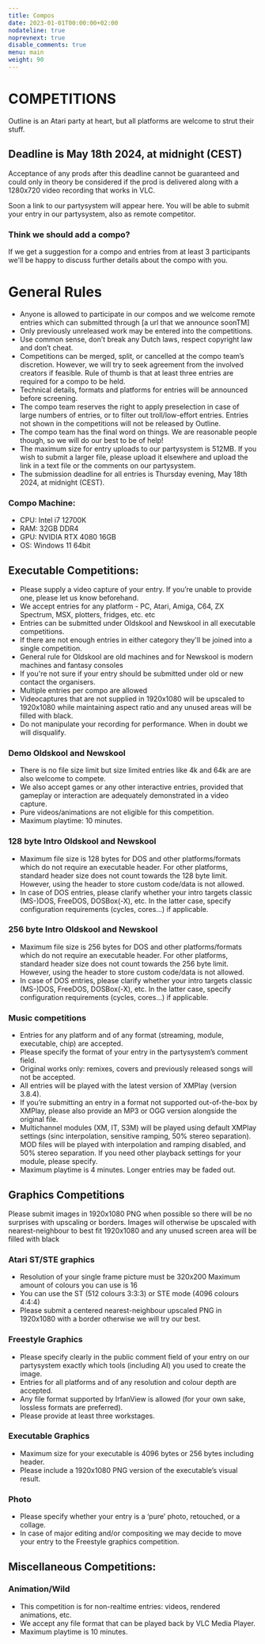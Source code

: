 ```yaml
---
title: Compos
date: 2023-01-01T00:00:00+02:00
nodateline: true
noprevnext: true
disable_comments: true
menu: main
weight: 90
---
```

# COMPETITIONS
Outline is an Atari party at heart, but all platforms are welcome to strut their stuff.

## Deadline is May 18th 2024, at midnight (CEST)

Acceptance of any prods after this deadline cannot be guaranteed and could only in theory be considered if the prod is delivered along with a 1280x720 video recording that works in VLC.

Soon a link to our partysystem will appear here. You will be able to submit your entry in our partysystem, also as remote competitor.

### Think we should add a compo?

If we get a suggestion for a compo and entries from at least 3 participants we'll be happy to discuss further details about the compo with you.

# General Rules

* Anyone is allowed to participate in our compos and we welcome remote entries which can submitted through [a url that we announce  soonTM]
* Only previously unreleased work may be entered into the competitions.
* Use common sense, don’t break any Dutch laws, respect copyright law and don’t cheat.
* Competitions can be merged, split, or cancelled at the compo team’s discretion. However, we will try to seek agreement from the involved creators if feasible. Rule of thumb is that at least three entries are required for a compo to be held.
* Technical details, formats and platforms for entries will be announced before screening.
* The compo team reserves the right to apply preselection in case of large numbers of entries, or to filter out troll/low-effort entries. Entries not shown in the competitions will not be released by Outline.
* The compo team has the final word on things. We are reasonable people though, so we will do our best to be of help!
* The maximum size for entry uploads to our partysystem is 512MB. If you wish to submit a larger file, please upload it elsewhere and upload the link in a text file or the comments on our partysystem.
* The submission deadline for all entries is Thursday evening, May 18th 2024, at midnight (CEST).

### Compo Machine:

* CPU: Intel i7 12700K
* RAM: 32GB DDR4
* GPU: NVIDIA RTX 4080 16GB 
* OS: Windows 11 64bit

## Executable Competitions:

* Please supply a video capture of your entry. If you’re unable to provide one, please let us know beforehand.
* We accept entries for any platform - PC, Atari, Amiga, C64, ZX Spectrum, MSX, plotters, fridges, etc. etc
* Entries can be submitted under Oldskool and Newskool in all executable competitions. 
* If there are not enough entries in either category they'll be joined into a single competition.
* General rule for Oldskool are old machines and for Newskool is modern machines and fantasy consoles
* If you're not sure if your entry should be submitted under old or new contact the organisers.
* Multiple entries per compo are allowed
* Videocaptures that are not supplied in 1920x1080 will be upscaled to 1920x1080 while maintaining aspect ratio and any unused areas will be filled with black.
* Do not manipulate your recording for performance. When in doubt we will disqualify.

### Demo Oldskool and Newskool

* There is no file size limit but size limited entries like 4k and 64k are are also welcome to compete.
* We also accept games or any other interactive entries, provided that gameplay or interaction are adequately demonstrated in a video capture.
* Pure videos/animations are not eligible for this competition.
* Maximum playtime: 10 minutes.

### 128 byte Intro Oldskool and Newskool

* Maximum file size is 128 bytes for DOS and other platforms/formats which do not require an executable header. For other platforms, standard header size does not count towards the 128 byte limit. However, using the header to store custom code/data is not allowed.
* In case of DOS entries, please clarify whether your intro targets classic (MS-)DOS, FreeDOS, DOSBox(-X), etc. In the latter case, specify configuration requirements (cycles, cores…) if applicable.

### 256 byte Intro Oldskool and Newskool

* Maximum file size is 256 bytes for DOS and other platforms/formats which do not require an executable header. For other platforms, standard header size does not count towards the 256 byte limit. However, using the header to store custom code/data is not allowed.
* In case of DOS entries, please clarify whether your intro targets classic (MS-)DOS, FreeDOS, DOSBox(-X), etc. In the latter case, specify configuration requirements (cycles, cores…) if applicable.

### Music competitions

* Entries for any platform and of any format (streaming, module, executable, chip) are accepted.
* Please specify the format of your entry in the partysystem’s comment field.
* Original works only: remixes, covers and previously released songs will not be accepted.
* All entries will be played with the latest version of XMPlay (version 3.8.4).
* If you’re submitting an entry in a format not supported out-of-the-box by XMPlay, please also provide an MP3 or OGG version alongside the original file.
* Multichannel modules (XM, IT, S3M) will be played using default XMPlay settings (sinc interpolation, sensitive ramping, 50% stereo separation). MOD files will be played with interpolation and ramping disabled, and 50% stereo separation. If you need other playback settings for your module, please specify.
* Maximum playtime is 4 minutes. Longer entries may be faded out.

## Graphics Competitions

Please submit images in 1920x1080 PNG when possible so there will be no surprises with upscaling or borders.
Images will otherwise be upscaled with nearest-neighbour to best fit 1920x1080 and any unused screen area will be filled with black

### Atari ST/STE graphics

* Resolution of your single frame picture must be 320x200
Maximum amount of colours you can use is 16
* You can use the ST (512 colours 3:3:3) or STE mode (4096 colours 4:4:4)
* Please submit a centered nearest-neighbour upscaled PNG in 1920x1080 with a border otherwise we will try our best.

### Freestyle Graphics

* Please specify clearly in the public comment field of your entry on our partysystem exactly which tools (including AI) you used to create the image.
* Entries for all platforms and of any resolution and colour depth are accepted.
* Any file format supported by IrfanView is allowed (for your own sake, lossless formats are preferred).
* Please provide at least three workstages.

### Executable Graphics

* Maximum size for your executable is 4096 bytes or 256 bytes including header.
* Please include a 1920x1080 PNG version of the executable’s visual result.

### Photo

* Please specify whether your entry is a ‘pure’ photo, retouched, or a collage.
* In case of major editing and/or compositing we may decide to move your entry to the Freestyle graphics competition.

## Miscellaneous Competitions:

### Animation/Wild

* This competition is for non-realtime entries: videos, rendered animations, etc.
* We accept any file format that can be played back by VLC Media Player.
* Maximum playtime is 10 minutes.